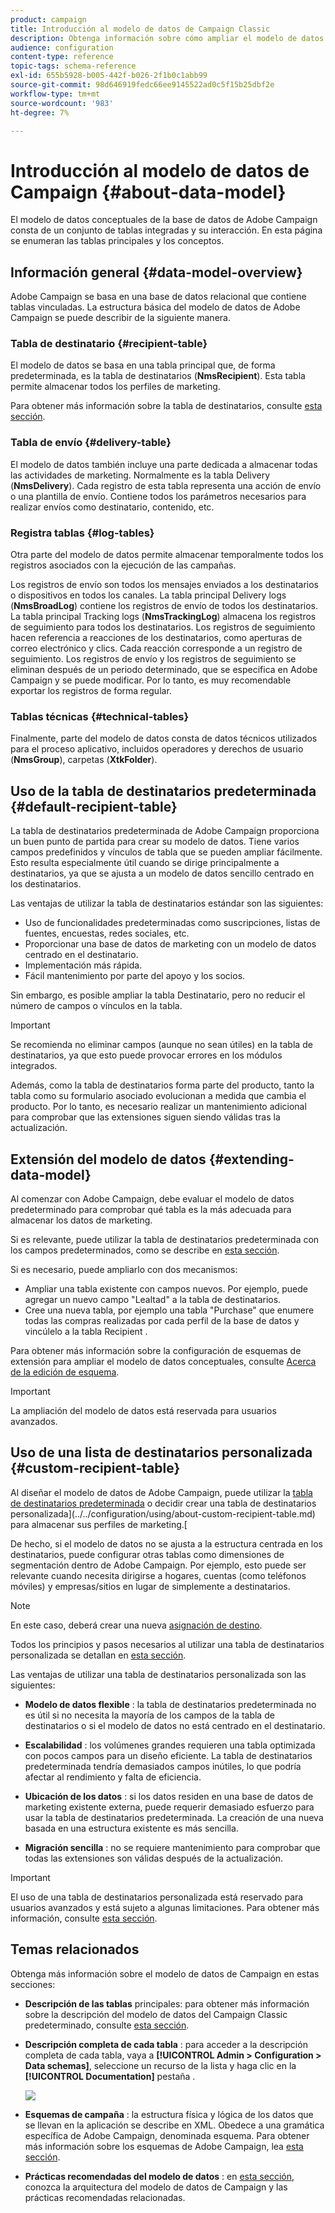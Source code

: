 ```yaml
---
product: campaign
title: Introducción al modelo de datos de Campaign Classic
description: Obtenga información sobre cómo ampliar el modelo de datos de Campaign, editar esquemas, utilizar API y mucho más
audience: configuration
content-type: reference
topic-tags: schema-reference
exl-id: 655b5928-b005-442f-b026-2f1b0c1abb99
source-git-commit: 98d646919fedc66ee9145522ad0c5f15b25dbf2e
workflow-type: tm+mt
source-wordcount: '983'
ht-degree: 7%

---
```


# Introducción al modelo de datos de Campaign {#about-data-model}

El modelo de datos conceptuales de la base de datos de Adobe Campaign consta de un conjunto de tablas integradas y su interacción. En esta página se enumeran las tablas principales y los conceptos.

## Información general {#data-model-overview}

Adobe Campaign se basa en una base de datos relacional que contiene tablas vinculadas. La estructura básica del modelo de datos de Adobe Campaign se puede describir de la siguiente manera.

### Tabla de destinatario {#recipient-table}

El modelo de datos se basa en una tabla principal que, de forma predeterminada, es la tabla de destinatarios (**NmsRecipient**). Esta tabla permite almacenar todos los perfiles de marketing.

Para obtener más información sobre la tabla de destinatarios, consulte [esta sección](#default-recipient-table).

### Tabla de envío {#delivery-table}

El modelo de datos también incluye una parte dedicada a almacenar todas las actividades de marketing. Normalmente es la tabla Delivery (**NmsDelivery**). Cada registro de esta tabla representa una acción de envío o una plantilla de envío. Contiene todos los parámetros necesarios para realizar envíos como destinatario, contenido, etc.

### Registra tablas {#log-tables}

Otra parte del modelo de datos permite almacenar temporalmente todos los registros asociados con la ejecución de las campañas.

Los registros de envío son todos los mensajes enviados a los destinatarios o dispositivos en todos los canales. La tabla principal Delivery logs (**NmsBroadLog**) contiene los registros de envío de todos los destinatarios.
La tabla principal Tracking logs (**NmsTrackingLog**) almacena los registros de seguimiento para todos los destinatarios. Los registros de seguimiento hacen referencia a reacciones de los destinatarios, como aperturas de correo electrónico y clics. Cada reacción corresponde a un registro de seguimiento.
Los registros de envío y los registros de seguimiento se eliminan después de un periodo determinado, que se especifica en Adobe Campaign y se puede modificar. Por lo tanto, es muy recomendable exportar los registros de forma regular.

### Tablas técnicas {#technical-tables}

Finalmente, parte del modelo de datos consta de datos técnicos utilizados para el proceso aplicativo, incluidos operadores y derechos de usuario (**NmsGroup**), carpetas (**XtkFolder**).

## Uso de la tabla de destinatarios predeterminada {#default-recipient-table}

La tabla de destinatarios predeterminada de Adobe Campaign proporciona un buen punto de partida para crear su modelo de datos. Tiene varios campos predefinidos y vínculos de tabla que se pueden ampliar fácilmente. Esto resulta especialmente útil cuando se dirige principalmente a destinatarios, ya que se ajusta a un modelo de datos sencillo centrado en los destinatarios.

Las ventajas de utilizar la tabla de destinatarios estándar son las siguientes:

* Uso de funcionalidades predeterminadas como suscripciones, listas de fuentes, encuestas, redes sociales, etc.
* Proporcionar una base de datos de marketing con un modelo de datos centrado en el destinatario.
* Implementación más rápida.
* Fácil mantenimiento por parte del apoyo y los socios.

Sin embargo, es posible ampliar la tabla Destinatario, pero no reducir el número de campos o vínculos en la tabla.

>[!IMPORTANT]
>
>Se recomienda no eliminar campos (aunque no sean útiles) en la tabla de destinatarios, ya que esto puede provocar errores en los módulos integrados.

Además, como la tabla de destinatarios forma parte del producto, tanto la tabla como su formulario asociado evolucionan a medida que cambia el producto. Por lo tanto, es necesario realizar un mantenimiento adicional para comprobar que las extensiones siguen siendo válidas tras la actualización.

## Extensión del modelo de datos {#extending-data-model}

Al comenzar con Adobe Campaign, debe evaluar el modelo de datos predeterminado para comprobar qué tabla es la más adecuada para almacenar los datos de marketing.

Si es relevante, puede utilizar la tabla de destinatarios predeterminada con los campos predeterminados, como se describe en [esta sección](#default-recipient-table).

Si es necesario, puede ampliarlo con dos mecanismos:

* Ampliar una tabla existente con campos nuevos. Por ejemplo, puede agregar un nuevo campo &quot;Lealtad&quot; a la tabla de destinatarios.
* Cree una nueva tabla, por ejemplo una tabla &quot;Purchase&quot; que enumere todas las compras realizadas por cada perfil de la base de datos y vincúlelo a la tabla Recipient .

Para obtener más información sobre la configuración de esquemas de extensión para ampliar el modelo de datos conceptuales, consulte [Acerca de la edición de esquema](../../configuration/using/about-schema-edition.md).

>[!IMPORTANT]
>
>La ampliación del modelo de datos está reservada para usuarios avanzados.

## Uso de una lista de destinatarios personalizada {#custom-recipient-table}

Al diseñar el modelo de datos de Adobe Campaign, puede utilizar la [tabla de destinatarios predeterminada](#default-recipient-table) o decidir crear una tabla de destinatarios personalizada](../../configuration/using/about-custom-recipient-table.md) para almacenar sus perfiles de marketing.[

De hecho, si el modelo de datos no se ajusta a la estructura centrada en los destinatarios, puede configurar otras tablas como dimensiones de segmentación dentro de Adobe Campaign. Por ejemplo, esto puede ser relevante cuando necesita dirigirse a hogares, cuentas (como teléfonos móviles) y empresas/sitios en lugar de simplemente a destinatarios.

>[!NOTE]
>
>En este caso, deberá crear una nueva [asignación de destino](../../configuration/using/target-mapping.md).

Todos los principios y pasos necesarios al utilizar una tabla de destinatarios personalizada se detallan en [esta sección](../../configuration/using/about-custom-recipient-table.md).

Las ventajas de utilizar una tabla de destinatarios personalizada son las siguientes:

* **Modelo de datos flexible** : la tabla de destinatarios predeterminada no es útil si no necesita la mayoría de los campos de la tabla de destinatarios o si el modelo de datos no está centrado en el destinatario.

* **Escalabilidad** : los volúmenes grandes requieren una tabla optimizada con pocos campos para un diseño eficiente. La tabla de destinatarios predeterminada tendría demasiados campos inútiles, lo que podría afectar al rendimiento y falta de eficiencia.

* **Ubicación de los datos** : si los datos residen en una base de datos de marketing existente externa, puede requerir demasiado esfuerzo para usar la tabla de destinatarios predeterminada. La creación de una nueva basada en una estructura existente es más sencilla.

* **Migración sencilla** : no se requiere mantenimiento para comprobar que todas las extensiones son válidas después de la actualización.

>[!IMPORTANT]
>
>El uso de una tabla de destinatarios personalizada está reservado para usuarios avanzados y está sujeto a algunas limitaciones. Para obtener más información, consulte [esta sección](../../configuration/using/about-custom-recipient-table.md).

## Temas relacionados

Obtenga más información sobre el modelo de datos de Campaign en estas secciones:

* **Descripción de las tablas**  principales: para obtener más información sobre la descripción del modelo de datos del Campaign Classic predeterminado, consulte  [esta sección](../../configuration/using/data-model-description.md).

* **Descripción completa de cada tabla** : para acceder a la descripción completa de cada tabla, vaya a  **[!UICONTROL Admin > Configuration > Data schemas]**, seleccione un recurso de la lista y haga clic en la  **[!UICONTROL Documentation]** pestaña .

   ![](assets/data-model_documentation-tab.png)


* **Esquemas de campaña** : la estructura física y lógica de los datos que se llevan en la aplicación se describe en XML. Obedece a una gramática específica de Adobe Campaign, denominada esquema. Para obtener más información sobre los esquemas de Adobe Campaign, lea [esta sección](../../configuration/using/about-schema-reference.md).

* **Prácticas recomendadas del modelo de datos** : en  [esta sección](../../configuration/using/data-model-best-practices.md#data-model-architecture), conozca la arquitectura del modelo de datos de Campaign y las prácticas recomendadas relacionadas.
